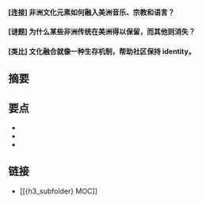 #### [连接] 非洲文化元素如何融入美洲音乐、宗教和语言？


#### [谜题] 为什么某些非洲传统在美洲得以保留，而其他则消失？


#### [类比] 文化融合就像一种生存机制，帮助社区保持 identity。


## 摘要


## 要点

- 
- 
- 

## 链接

- [[{h3_subfolder} MOC]]
